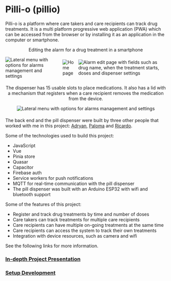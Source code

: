 # Pilli-o (pillio)

Pilli-o is a platform where care takers and care recipients can track drug treatments. It is a multi platform progressive web application (PWA) which can be accessed from the browser or by installing it as an application in the computer or smartphone.

<p align="center">Editing the alarm for a drug treatment in a smartphone</p>
<div
  style="
    display: flex;
    justify-content: center;
    align-items: center;
    margin-bottom: 20px;
    gap: 10px;
  "
>
  <img
    style="max-height: 600px;"
    alt="Lateral menu with options for alarms management and settings"
    src="https://user-images.githubusercontent.com/56984939/175789879-7a5b88ee-ef67-45d5-9a8e-725dedd27fea.png"
  >
  <img
    style="max-height: 600px;"
    alt="Home page"
    src="https://user-images.githubusercontent.com/56984939/175789890-57a6b942-bfe5-49fc-9fce-2063fb71211b.png"
  >
  <img
    style="max-height: 600px;"
    alt="Alarm edit page with fields such as drug name, when the treatment starts, doses and dispenser settings"
    src="https://user-images.githubusercontent.com/56984939/175789908-1a444535-4eae-4da8-bb2e-7659db9ba412.png"
  >
</div>

<p align="center">The dispenser has 15 usable slots to place medications. It also has a lid with a mechanism that registers when a care recipient removes the medication from the device.</p>
<div
  style="
    display: flex;
    justify-content: center;
    align-items: center;
    margin-bottom: 20px;
  "
>
  <img
    style="max-height: 550px;"
    alt="Lateral menu with options for alarms management and settings"
    alt="Dispenser prototype with circular shape"
    src="https://user-images.githubusercontent.com/56984939/175790549-d4c8776e-41c4-46e5-bc72-2e3f99bc8b58.png"
  >
</div>

The back end and the pill dispenser were built by three other people that worked with me in this project: [Adryan](https://github.com/AdryanR), [Paloma](https://github.com/Paloma-Marian) and [Ricardo](https://github.com/ricardo-14).

Some of the technologies used to build this project:

- JavaScript
- Vue
- Pinia store
- Quasar
- Capacitor
- Firebase auth
- Service workers for push notifications
- MQTT for real-time communication with the pill dispenser
- The pill dispenser was built with an Arduino ESP32 with wifi and bluetooth support

Some of the features of this project:

- Register and track drug treatments by time and number of doses
- Care takers can track treatments for multiple care recipients
- Care recipients can have multiple on-going treatments at the same time
- Care recipients can access the system to track their own treatments
- Integration with device resources, such as camera and wifi

See the following links for more information.

### [In-depth Project Presentation](/docs/project-presentation.md)

### [Setup Development](/docs/setup-development.md)
